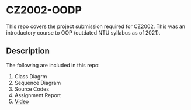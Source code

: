 # CZ2002-OODP

This repo covers the project submission required for CZ2002. This was an introductory course to OOP (outdated NTU syllabus as of 2021).

## Description

The following are included in this repo:
1. Class Diagrm
2. Sequence Diagram
3. Source Codes
4. Assignment Report
5. [Video](https://youtu.be/Pij7aWCW8hU)
